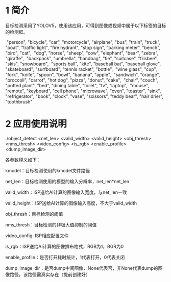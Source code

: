 # 1 简介

目标检测采用了YOLOV5，使用该应用，可得到图像或视频中属于以下标签的目标的检测框。

​    "person", "bicycle", "car", "motorcycle", "airplane", "bus", "train", "truck",
​     "boat", "traffic light", "fire hydrant", "stop sign", "parking meter", "bench", "bird", "cat",
​     "dog", "horse", "sheep", "cow", "elephant", "bear", "zebra", "giraffe",
​     "backpack", "umbrella", "handbag", "tie", "suitcase", "frisbee", "skis", "snowboard",
​     "sports ball", "kite", "baseball bat", "baseball glove", "skateboard", "surfboard", "tennis racket", "bottle",
​     "wine glass", "cup", "fork", "knife", "spoon", "bowl", "banana", "apple",
​     "sandwich", "orange", "broccoli", "carrot", "hot dog", "pizza", "donut", "cake",
​     "chair", "couch", "potted plant", "bed", "dining table", "toilet", "tv", "laptop",
​     "mouse", "remote", "keyboard", "cell phone", "microwave", "oven", "toaster", "sink",
​     "refrigerator", "book", "clock", "vase", "scissors", "teddy bear", "hair drier", "toothbrush"

# 2 应用使用说明

./object_detect <kmodel> <net_len> <valid_width> <valid_height> <obj_thresh> <nms_thresh> <video_config> <is_rgb> <enable_profile> <dump_image_dir>

各参数释义如下：

kmodel：目标检测使用的kmodel文件路径

net_len：目标检测使用的模型的输入分辨率，net_len*net_len

valid_width：ISP送给AI计算的图像输入宽度，与net_len一致

valid_height：ISP送给AI计算的图像输入高度，不大于valid_width

obj_thresh：目标检测的阈值

nms_thresh：目标检测的非极大值抑制的阈值

video_config: ISP相应配置文件

is_rgb：ISP送给AI计算的图像排布格式，RGB为1，BGR为0

enable_profile：是否打开耗时统计，1代表打开，0代表关闭

dump_image_dir：是否dump中间图像，None代表否，非None代表dump的图像路径，该路径需真实存在（提前创建好）